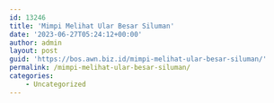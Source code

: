 ```yaml
---
id: 13246
title: 'Mimpi Melihat Ular Besar Siluman'
date: '2023-06-27T05:24:12+00:00'
author: admin
layout: post
guid: 'https://bos.awn.biz.id/mimpi-melihat-ular-besar-siluman/'
permalink: /mimpi-melihat-ular-besar-siluman/
categories:
    - Uncategorized
---
```


